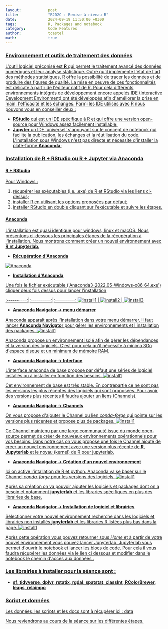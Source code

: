 ```yaml
---
layout:            post
title:             "R2D2C : Remise à niveau R"
date:              2024-09-19 11:50:00 +0300
tags:              R, Packages and notebook
category:          Code Features
author:            tcastel
math:              true
---
```


### <u> Environnement et outils de traitement des données <u> ###

L'outil logiciel préconisé est **[R](https://pbil.univ-lyon1.fr/CRAN/)** qui permet le traitement avancé des données numériques et leur analyse statistique. Outre qu'il implémente l'état de l'art des méthodes statistiques, R offre la possibilité de tracer les données et de produire des figures de qualité. La mise en oeuvre de ces fonctionnalités est délicate à partir de l'éditeur natif de R. Pour cela différents environnements intégrés de développement encore appelés IDE (Interactive Development Environment) ont été développés afin d'améliorer la prise en main, l'efficacité et les échanges. Parmi les IDE utilisés avec R nous pouvons vous en conseiller deux :

* **[RStudio](https://www.rstudio.com/products/rstudio/download/)** qui est un IDE spécifique à R et qui offre une version open-source pour Windows assez facilement installable;
* **[Jupyter](https://jupyter.org/)** un IDE 'universel' s'appuyant sur le concept de notebook qui facilite la publication, les échanges et la réutilisation du code. L'installation sous Windows n'est pas directe et nécessite d'installer la plate-forme **[Anaconda](https://www.anaconda.com/products/individual)**;


### <u> Installation de R + RStudio ou R + Jupyter via Anaconda <u> ###

#### R + RStudio ####
Pour Windows : 
1. récupérer les exécutables (i.e. .exe) de R et RStudio via les liens ci-dessus;
2. installer R en utilisant les options proposées par défaut;
3. installer RStudio en double cliquant sur l'exécutable et suivre les étapes.

#### Anaconda ####
L'installation est quasi identique pour windows, linux et macOS. Nous présentons ci-dessous les principales étapes de la récupération à l'installation. Nous montrons comment créer un nouvel environnement avec **R** et **Jupyterlab**.
* **Récupération d'Anaconda**

![Anaconda]({{site.baseurl}}/media/imganaconda/figure1A.png)

* **Installation d'Anaconda**

Une fois le fichier exécutable ('Anaconda3-2022.05-Windows-x86_64.exe') cliquer deux fois dessus pour lancer l'installation

:----------:|:----------:|:----------:
![install1]({{site.baseurl}}/media/imganaconda/figure3A.png) | ![install2]({{site.baseurl}}/media/imganaconda/figure4A.png) | ![install3]({{site.baseurl}}/media/imganaconda/figure5A.png)

* **Anaconda Navigator -> menu démarrer**

Anaconda apparaît après l'installation dans votre menu démarrer. Il faut lancer **Anaconda Navigator** pour gérer les environnements et l'installation des packages.
![install1]({{site.baseurl}}/media/imganaconda/figure6A.png)

Anaconda propose un environnement isolé afin de gérer les dépendances et la version des logiciels. C'est pour cela qu'il nécessite à minima 3Go d'espace disque et un minimum de mémoire RAM.

* **Anaconda Navigator -> Interface**

L'interface anaconda de base propose par défaut une séries de logiciel installés ou à installer en fonction des besoins.
![install1]({{site.baseurl}}/media/imganaconda/figure7A.png)

Cet environnement de base est très stable. En contrepartie ce ne sont pas les versions les plus récentes des logiciels qui sont proposées. Pour avoir des versions plus récentes il faudra ajouter un liens (Channels). 

* **Anaconda Navigator -> Channels**

On vous propose d'ajouter le Channel ou lien *conda-forge* qui pointe sur les versions plus récentes et propose plus de packages. 
![install1]({{site.baseurl}}/media/imganaconda/figure8A.png)

Ce Channel maintenu par une large communauté issue du monde open-source permet de créer de nouveaux environnements opérationnels pour vos besoins. Dans notre cas on vous propose une fois le Channel ajouté de créer un nouvel environnement avec une version plus récente de **R**, **Jupyterlab** et le noyau (kernel) de R pour jupyterlab.

* **Anaconda Navigator -> Création d'un nouvel environnement**

Ici on active l'intallation de R et python. Anaconda va se baser sur le Channel *conda-forge* pour les versions des logiciels.
![install1]({{site.baseurl}}/media/imganaconda/figure9A.png)

Après sa création on va pouvoir ajouter les logiciels et packages dont on a besoin et notamment **jupyterlab** et les libraries spécifiques en plus des librairies de base.


* **Anaconda Navigator -> Installation de logiciel et librairies**

Sélectionner votre nouvel environnement recherche dans les logiciels et librairies non installés **jupyterlab** et les libraries R listées plus bas dans la page.
![install1]({{site.baseurl}}/media/imganaconda/figure10A.png)

Après cette opération vous pouvez retourner sous *Home* et à partir de votre nouvel environnement vous pouvez lancer Jupyterlab. Jupyterlab vous permet d'ouvrir le notebook et lancer les blocs de code. Pour cela il vous faudra récupérer les données via le lien ci dessous et modifier dans le notebook le chemin d'accès aux données .

### Les librairies à installer pour la séance sont :
* **sf**, **tidyverse**, **dplyr**, **rstatix**, **rgdal**, **spatstat**, **classInt**, **RColorBrewer**, **leaps**, **relaimpo**

### Script et données

Les données, les scripts et les docs sont à récupérer ici : [data](https://heliantice.institut-agro-dijon.fr/course/modedit.php?update=47260&return=0&sr=0#)


Nous reviendrons au cours de la séance sur les différentes étapes.

<!--  LocalWords:  installable cliquant cliquer
 -->
